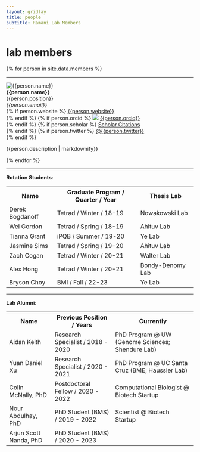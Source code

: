 ```yaml
---
layout: gridlay
title: people
subtitle: Ramani Lab Members
---
```


# **lab members**
{% for person in site.data.members %}
<hr>
<!-- The paddingtop and margin-top edits allow anchors to link properly. -->
<div id = "{{person.name}}" class="row" style="padding-top: 60px; margin-top: -60px;">
    <div class="col-sm-4">
        <img class="img-responsive" src="{{person.image}}" {% if person.altimage %} onmouseover="this.src='{{person.altimage}}';" onmouseout="this.src='{{person.image}}';" {% endif %} alt="{{person.name}}"><br>
        <strong>{{person.name}}</strong> <br>
        {{person.position}} <br>
        <em>{{person.email}}</em> <br>
        {% if person.website %}
          <a href= "{{person.website}}">{{person.website}}</a> <br>
        {% endif %}
        {% if person.orcid %}
          <a href="http://orcid.org"><img class="inline-block" src="/static/img/orcid_logo.png"></a>
          <a href="http://{{person.orcid}}"> {{person.orcid}}</a> <br>
        {% endif %}
        {% if person.scholar %}
          <a href= "http://scholar.google.com/citations?user={{person.scholar}}"> Scholar Citations </a> <br>
        {% endif %}
        {% if person.twitter %}
          <a href= "http://twitter.com/{{person.twitter}}"> @{{person.twitter}} </a> <br>
        {% endif %}
    </div>
    <div class="col-sm-8">
        <p class="text-justify">{{person.description | markdownify}}</p>
    </div>
</div>
{% endfor %}
<hr>
<strong>Rotation Students</strong>: <br>
<table class="w3-table">
<tr>
  <th>Name</th>
  <th>Graduate Program / Quarter / Year</th>
  <th>Thesis Lab</th>
</tr>
<tr>
  <td>Derek Bogdanoff</td>
  <td>Tetrad / Winter / 18-19</td>
  <td>Nowakowski Lab</td>
</tr>
<tr>
  <td>Wei Gordon</td>
  <td>Tetrad / Spring / 18-19</td>
  <td>Ahituv Lab</td>
</tr>
<tr>
  <td>Tianna Grant</td>
  <td>iPQB / Summer / 19-20</td>
  <td>Ye Lab</td>
</tr>
<tr>
  <td>Jasmine Sims</td>
  <td>Tetrad / Spring / 19-20</td>
  <td>Ahituv Lab</td>
</tr>
<tr>
  <td>Zach Cogan</td>
  <td>Tetrad / Winter / 20-21</td>
  <td>Walter Lab</td>
</tr>
<tr>
  <td>Alex Hong</td>
  <td>Tetrad / Winter / 20-21</td>
  <td>Bondy-Denomy Lab</td>
</tr>
<tr>
  <td>Bryson Choy</td>
  <td>BMI / Fall / 22-23</td>
  <td>Ye Lab</td>
</tr>
</table>
<hr>
<strong>Lab Alumni</strong>: <br>
<table class="w3-table">
<tr>
  <th>Name</th>
  <th>Previous Position / Years</th>
  <th>Currently</th>
</tr>
<tr>
  <td>Aidan Keith</td>
  <td>Research Specialist / 2018 - 2020</td>
  <td>PhD Program @ UW (Genome Sciences; Shendure Lab)</td>
</tr>
<tr>
  <td>Yuan Daniel Xu</td>
  <td>Research Specialist / 2020 - 2021</td>
  <td>PhD Program @ UC Santa Cruz (BME; Haussler Lab)</td>
</tr>
<tr>
  <td>Colin McNally, PhD</td>
  <td>Postdoctoral Fellow / 2020 - 2022</td>
  <td>Computational Biologist @ Biotech Startup</td>
</tr>
<tr>
  <td>Nour Abdulhay, PhD</td>
  <td>PhD Student (BMS) / 2019 - 2022</td>
  <td>Scientist @ Biotech Startup</td>
</tr>
<tr>
  <td>Arjun Scott Nanda, PhD</td>
  <td>PhD Student (BMS) / 2020 - 2023</td>
  <td></td>
</tr>
</table>
